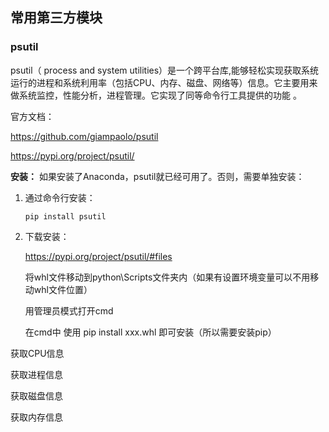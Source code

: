 ## 常用第三方模块

### psutil

psutil（ process and system utilities）是一个跨平台库,能够轻松实现获取系统运行的进程和系统利用率（包括CPU、内存、磁盘、网络等）信息。它主要用来做系统监控，性能分析，进程管理。它实现了同等命令行工具提供的功能 。

官方文档：

https://github.com/giampaolo/psutil

https://pypi.org/project/psutil/

**安装：** 如果安装了Anaconda，psutil就已经可用了。否则，需要单独安装： 

1. 通过命令行安装：

   ```
   pip install psutil
   ```

2. 下载安装：

   https://pypi.org/project/psutil/#files

   将whl文件移动到python\Scripts文件夹内（如果有设置环境变量可以不用移动whl文件位置）

   用管理员模式打开cmd

   在cmd中 使用 pip install xxx.whl 即可安装（所以需要安装pip）

获取CPU信息



获取进程信息



获取磁盘信息



获取内存信息